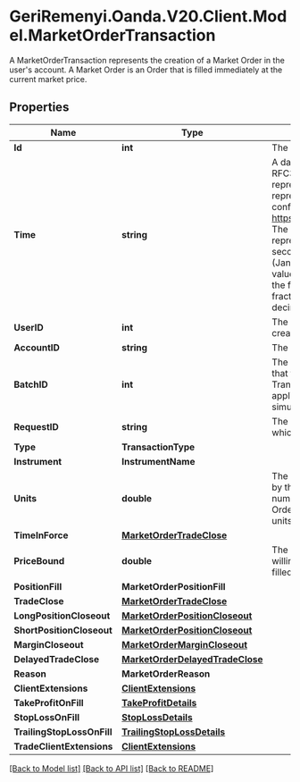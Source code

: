 # GeriRemenyi.Oanda.V20.Client.Model.MarketOrderTransaction
A MarketOrderTransaction represents the creation of a Market Order in the user's account. A Market Order is an Order that is filled immediately at the current market price.
## Properties

Name | Type | Description | Notes
------------ | ------------- | ------------- | -------------
**Id** | **int** | The Transaction&#39;s Identifier. | [optional] 
**Time** | **string** | A date and time value using either RFC3339 or UNIX time representation. The RFC 3339 representation is a string conforming to https://tools.ietf.org/rfc/rfc3339.txt. The Unix representation is a string representing the number of seconds since the Unix Epoch (January 1st, 1970 at UTC). The value is a fractional number, where the fractional part represents a fraction of a second (up to nine decimal places). | [optional] 
**UserID** | **int** | The ID of the user that initiated the creation of the Transaction. | [optional] 
**AccountID** | **string** | The Account&#39;s identifier | [optional] 
**BatchID** | **int** | The ID of the \&quot;batch\&quot; that the Transaction belongs to. Transactions in the same batch are applied to the Account simultaneously. | [optional] 
**RequestID** | **string** | The Request ID of the request which generated the transaction. | [optional] 
**Type** | **TransactionType** |  | [optional] 
**Instrument** | **InstrumentName** |  | [optional] 
**Units** | **double** | The quantity requested to be filled by the Market Order. A posititive number of units results in a long Order, and a negative number of units results in a short Order. | [optional] 
**TimeInForce** | [**MarketOrderTradeClose**](MarketOrderTradeClose.md) |  | [optional] 
**PriceBound** | **double** | The worst price that the client is willing to have the Market Order filled at. | [optional] 
**PositionFill** | **MarketOrderPositionFill** |  | [optional] 
**TradeClose** | [**MarketOrderTradeClose**](MarketOrderTradeClose.md) |  | [optional] 
**LongPositionCloseout** | [**MarketOrderPositionCloseout**](MarketOrderPositionCloseout.md) |  | [optional] 
**ShortPositionCloseout** | [**MarketOrderPositionCloseout**](MarketOrderPositionCloseout.md) |  | [optional] 
**MarginCloseout** | [**MarketOrderMarginCloseout**](MarketOrderMarginCloseout.md) |  | [optional] 
**DelayedTradeClose** | [**MarketOrderDelayedTradeClose**](MarketOrderDelayedTradeClose.md) |  | [optional] 
**Reason** | **MarketOrderReason** |  | [optional] 
**ClientExtensions** | [**ClientExtensions**](ClientExtensions.md) |  | [optional] 
**TakeProfitOnFill** | [**TakeProfitDetails**](TakeProfitDetails.md) |  | [optional] 
**StopLossOnFill** | [**StopLossDetails**](StopLossDetails.md) |  | [optional] 
**TrailingStopLossOnFill** | [**TrailingStopLossDetails**](TrailingStopLossDetails.md) |  | [optional] 
**TradeClientExtensions** | [**ClientExtensions**](ClientExtensions.md) |  | [optional] 

[[Back to Model list]](../README.md#documentation-for-models) [[Back to API list]](../README.md#documentation-for-api-endpoints) [[Back to README]](../README.md)

